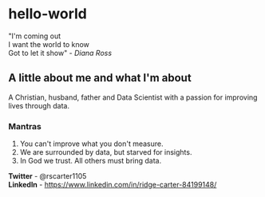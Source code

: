 # hello-world

"I'm coming out<br>
I want the world to know<br>
Got to let it show" - *Diana Ross*

## A little about me and what I'm about

A Christian, husband, father and Data Scientist with a passion for improving lives through data.

### Mantras

1. You can't improve what you don't measure.
2. We are surrounded by data, but starved for insights.
3. In God we trust. All others must bring data.

**Twitter** - @rscarter1105<br>
**LinkedIn** - https://www.linkedin.com/in/ridge-carter-84199148/
